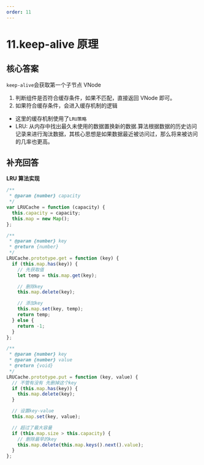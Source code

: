 ```yaml
---
order: 11
---
```

# 11.keep-alive 原理

## 核心答案

`keep-alive`会获取第一个子节点 VNode

1. 判断组件是否符合缓存条件，如果不匹配，直接返回 VNode 即可。
2. 如果符合缓存条件，会进入缓存机制的逻辑

- 这里的缓存机制使用了`LRU策略`
- LRU: 从内存中找出最久未使用的数据置换新的数据.算法根据数据的历史访问记录来进行淘汰数据，其核心思想是如果数据最近被访问过，那么将来被访问的几率也更高。

## 补充回答

**LRU 算法实现**

```js
/**
 * @param {number} capacity
 */
var LRUCache = function (capacity) {
  this.capacity = capacity;
  this.map = new Map();
};

/**
 * @param {number} key
 * @return {number}
 */
LRUCache.prototype.get = function (key) {
  if (this.map.has(key)) {
    // 先获取值
    let temp = this.map.get(key);

    // 删除key
    this.map.delete(key);

    // 添加key
    this.map.set(key, temp);
    return temp;
  } else {
    return -1;
  }
};

/**
 * @param {number} key
 * @param {number} value
 * @return {void}
 */
LRUCache.prototype.put = function (key, value) {
  // 不管有没有 先删掉这个key
  if (this.map.has(key)) {
    this.map.delete(key);
  }

  // 设置key-value
  this.map.set(key, value);

  // 超过了最大容量
  if (this.map.size > this.capacity) {
    // 删除最早的key
    this.map.delete(this.map.keys().next().value);
  }
};
```
